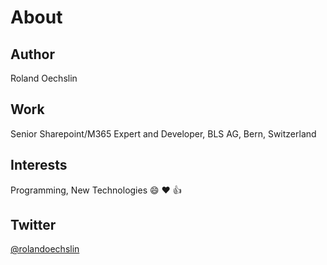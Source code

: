 # About

## Author

Roland Oechslin

## Work

Senior Sharepoint/M365 Expert and Developer, BLS AG, Bern, Switzerland

## Interests

Programming, New Technologies :smile: :heart: :thumbsup:

## Twitter

[@rolandoechslin](https://twitter.com/rolandoechslin)
